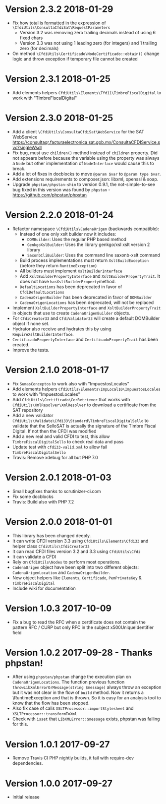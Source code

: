 # Version 2.3.2 2018-01-29
- Fix how total is formatted in the expression of `\CfdiUtils\ConsultaCfdiSat\RequestParameters`
    - Version 3.2 was removing zero trailing decimals instead of using 6 fixed chars
    - Version 3.3 was not using 1 leading zero (for integers) and 1 trailing zero (for decimals) 
- On method `\CfdiUtils\Certificado\NodeCertificado::obtain()` change logic
  and throw exception if temporary file cannot be created

# Version 2.3.1 2018-01-25
- Add elements helpers `CfdiUtils\Elements\Tfd11\TimbreFiscalDigital` to work with "TimbreFiscalDigital"

# Version 2.3.0 2018-01-25
- Add a client `\CfdiUtils\ConsultaCfdiSat\WebService` for the SAT WebService
  https://consultaqr.facturaelectronica.sat.gob.mx/ConsultaCFDIService.svc?singleWsdl
- Fix bug, must use `children()` method instead of `children` property.
  Did not appears before because the variable using the property was always
  a `Node` but other implementation of `NodeInterface` would cause this to break.
- Add a lot of fixes in docblocks to move `@param $var` to `@param type $var`.
- Add extensions requirements to composer.json: libxml, openssl & soap.
- Upgrade `phpstan/phpstan-shim` to version 0.9.1, the not-simple-to-see bug fixed
  in this version was found by `phpstan` - https://github.com/phpstan/phpstan  


# Version 2.2.0 2018-01-24
- Refactor namespace `\CfdiUtils\CadenaOrigen` (backwards compatible):
    - Instead of one only xslt builder now it includes:
        - `DOMBuilder`: Uses the regular PHP based method
        - `GenkgoXslBuilder`: Uses the library genkgo/xsl xslt version 2 library
        - `SaxonbCliBuilder`: Uses the command line saxonb-xslt command
    - Build process implementations must return `XsltBuildException` (before they return `RuntimeException`)
    - All builders must implement `XsltBuilderInterface`
    - Add `XsltBuilderPropertyInterface` and `XsltBuilderPropertyTrait`.
      It does not have `hasXsltBuilderProperty`method.
    - `DefaultLocations` has been deprecated in favor of `CfdiDefaultLocations`
    - `CadenaOrigenBuilder` has been deprecated in favor of `DOMBuilder`
    - `CadenaOrigenLocations` has been deprecated, will not be replaced
- Implement `XsltBuilderPropertyInterface` and `XsltBuilderPropertyTrait` in objects that use
  to create `CadenaOrigenBuilder` objects.
- For `CfdiCreator33` and `CfdiValidator33` will create a default DOMBuilder object if none set.
- Hydrator also receive and hydrates this by using `RequireXsltBuilderInterface`.
- `CertificadoPropertyInterface` and `CertificadoPropertyTrait` has been created.
- Improve the tests.


# Version 2.1.0 2018-01-17
- Fix `SumasConceptos` to work also with "ImpuestosLocales"
- Add elements helpers `CfdiUtils\Elements\ImpLocal10\ImpuestosLocales` to work with "ImpuestosLocales"
- Add `CfdiUtils\Certificado\CerRetriever` that works with `CfdiUtils\XmlResolver\XmlResolver` to download
  a certificate from the SAT repository
- Add a new validator `CfdiUtils\Validate\Cfdi33\Standard\TimbreFiscalDigitalSello` to validate that the SelloSAT
  is actually the signature of the Timbre Fiscal Digital. If not then the CFDI was modified
- Add a new real and valid CFDI to test, this allow `TimbreFiscalDigitalSello` to check real data and pass
- Update test with `cfdi33-valid.xml` to allow fail `TimbreFiscalDigitalSello`
- Travis: Remove xdebug for all but PHP 7.0

# Version 2.0.1 2018-01-03
- Small bugfixes thanks to scrutinizer-ci.com
- Fix some docblocks
- Travis: Build also with PHP 7.2 

# Version 2.0.0 2018-01-01
- This library has been changed deeply.
- It can write CFDI version 3.3 using `CfdiUtils\Elements\Cfdi33` and helper class `CfdiUtils\CfdiCreator33`
- It can read CFDI files version 3.2 and 3.3 using `CfdiUtils\Cfdi`
- It can validate a CFDI
- Rely on `CfdiUtils\Nodes` to perform most operations.
- `CadenaOrigen` object have been split into two different objects: `CadenaOrigenLocation` and `CadenaOrigenBuilder`.
- New object helpers like `Elements`, `Certificado`, `PemPrivateKey` & `TimbreFiscalDigital`
- Include wiki for documentation


# Version 1.0.3 2017-10-09
- Fix a bug to read the RFC when a certificate does not contain the pattern RFC / CURP but only RFC in the
  subject x500UniqueIdentifier field 


# Version 1.0.2 2017-09-28 - Thanks phpstan!
- After using `phpstan/phpstan` change the execution plan on `CadenaOrigenLocations`.
  The function previous function `throwLibXmlErrorOrMessage(string $message)` always
  throw an exception but it was not clear in the flow of `build` method.
  Now it returns a \RuntimeException and that is thrown. So it is easy for an analysis tool
  to know that the flow has been stopped. 
- Also fix case of calls `XSLTProcessor::importStylesheet` and `XSLTProcessor::transformToXml`
- Check with `isset` that `LibXMLError::$message` exists, phpstan was failing for this.


# Version 1.0.1 2017-09-27
- Remove Travis CI PHP nightly builds, it fail with require-dev dependencies.


# Version 1.0.0 2017-09-27
- Initial release
